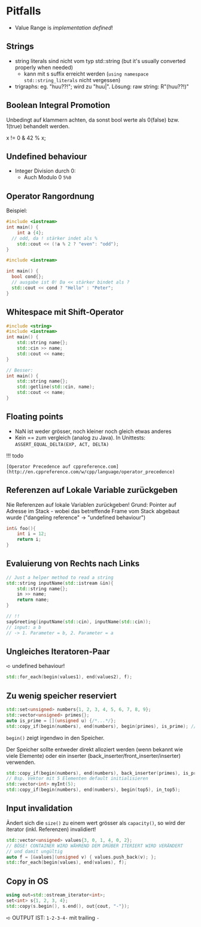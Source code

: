 # Pitfalls

* Value Range is *implementation defined*!

## Strings

* string literals sind nicht vom typ std::string (but it's usually converted properly when needed)
    * kann mit s suffix erreicht werden (``using namespace std::string_literals`` nicht vergessen)
* trigraphs: eg. "huu??!"; wird zu "huu|". Lösung: raw string: R"(huu??!)"

## Boolean Integral Promotion

Unbedingt auf klammern achten, da sonst bool werte als 0(false) bzw. 1(true) behandelt werden.

x != 0 & 42 % x;

## Undefined behaviour

* Integer Division durch 0:
  * Auch Modulo 0 ``5%0``

## Operator Rangordnung

Beispiel:

```c++
#include <iostream>
int main() {
	int a {4};
  // odd, da ! stärker indet als %
	std::cout << (!a % 2 ? "even": "odd");
}

#include <iostream>

int main() {
  bool cond{};
  // ausgabe ist 0! Da << stärker bindet als ?
  std::cout << cond ? "Hello" : "Peter";
}
```


## Whitespace mit Shift-Operator

```c++
#include <string>
#include <iostream>
int main() {
    std::string name{};
    std::cin >> name;
    std::cout << name;
}

// Besser:
int main() {
    std::string name{};
    std::getline(std::cin, name);
    std::cout << name;
}
```

## Floating points

* NaN ist weder grösser, noch kleiner noch gleich etwas anderes
* Kein == zum vergleich (analog zu Java). In Unittests: ``ASSERT_EQUAL_DELTA(EXP, ACT, DELTA)``

!!! todo

    [Operator Precedence auf cppreference.com](http://en.cppreference.com/w/cpp/language/operator_precedence)

## Referenzen auf Lokale Variable zurückgeben

Nie Referenzen auf lokale Variablen zurückgeben!
Grund: Pointer auf Adresse im Stack - wobei das betreffende
Frame vom Stack abgebaut wurde ("dangeling reference" -> "undefined behaviour")

```c++
int& foo(){
    int i = 12;
    return i;
}
```

## Evaluierung von Rechts nach Links

```c++
// Just a helper method to read a string
std::string inputName(std::istream &in){
    std::string name{};
    in >> name;
    return name;
}

// !!
sayGreeting(inputName(std::cin), inputName(std::cin));
// input: a b
// -> 1. Parameter = b, 2. Parameter = a
```

## Ungleiches Iteratoren-Paar

➪ undefined behaviour!
```c++
std::for_each(begin(values1), end(values2), f);
```

## Zu wenig speicher reserviert

```c++
std::set<unsigned> numbers{1, 2, 3, 4, 5, 6, 7, 8, 9};
std::vector<unsigned> primes{};
auto is_prime = [](unsigned u) {/*...*/};
std::copy_if(begin(numbers), end(numbers), begin(primes), is_prime); // Pfui!
```

`begin()` zeigt irgendwo in den Speicher.

Der Speicher sollte entweder direkt alloziert werden (wenn bekannt wie viele Elemente) oder ein inserter (back_inserter/front_inserter/inserter) verwenden.

```c++
std::copy_if(begin(numbers), end(numbers), back_inserter(primes), is_prime);
// Bsp. Vektor mit 5 Elementen default initialisieren
std::vector<int> myInt(5);
std::copy_if(begin(numbers), end(numbers), begin(top5), in_top5);
```

## Input invalidation
Ändert sich die `size()` zu einem wert grösser als `capacity()`, so wird der iterator (inkl. Referenzen) invalidiert!

```c++
std::vector<unsigned> values{3, 0, 1, 4, 0, 2};
// BÖSE! CONTAINER WIRD WÄHREND DEM DRÜBER ITERIERT WIRD VERÄNDERT
// und damit ungültig
auto f = [&values](unsigned v) { values.push_back(v); };
std::for_each(begin(values), end(values), f);
```

## Copy in OS
```c++
using out=std::ostream_iterator<int>;
set<int> s{1, 2, 3, 4};
std::copy(s.begin(), s.end(), out{cout, "-"});
```
➪ OUTPUT IST: `1-2-3-4-` mit trailing `-`
